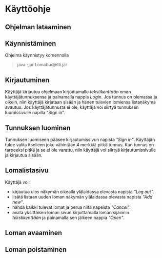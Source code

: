 # Käyttöohje

## Ohjelman lataaminen

## Käynnistäminen
Ohjelma käynnistyy komennolla
> java -jar Lomabudjetti.jar

## Kirjautuminen
Käyttäjä kirjautuu ohjelmaan kirjoittamalla *tekstikenttään* oman käyttäjätunnuksensa ja painamalla nappia *Login*.
Jos tunnus on olemassa ja oikein, niin käyttäjä kirjataan sisään ja hänen tulevien lomiensa listanäkymä avautuu.
Jos käyttäjätunnusta ei ole, käyttäjä voi siirtyä tunnuksen luomissivulle napilla "Sign in".

## Tunnuksen luominen
Tunnuksen luomiseen pääsee kirjautumissivun napista *"Sign in"*.
Käyttäjän tulee valita itselleen joku vähintään 4 merkkiä pitkä tunnus.
Kun tunnus on tarpeeksi pitkä ja se ei ole varattu, niin käyttäjä voi siirtyä kirjautumissivulle ja kirjautua sisään.

## Lomalistasivu
Käyttäjä voi:
- kirjautua ulos näkymän oikealla ylälaidassa olevasta napista *"Log out"*.
- lisätä listaan uuden loman näkymän ylälaidassa olevasta napista *"Add new"*.
- nähdä kaikki tulevat lomat ja perua niitä napeista *"Cancel"*.
- avata yksittäisen loman sivun kirjoittamalla loman sijainnin *tekstikenttään* ja painamalla sen jälkeen nappia *"Open"*.

## Loman avaaminen

## Loman poistaminen
